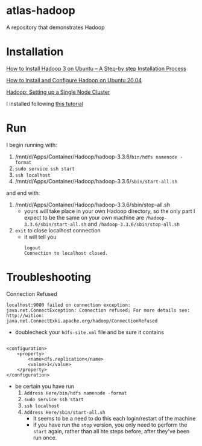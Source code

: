 # atlas-hadoop
A repository that demonstrates Hadoop

# Installation

[How to Install Hadoop 3 on Ubuntu – A Step-by step Installation Process](https://data-flair.training/blogs/installation-of-hadoop-3-on-ubuntu/)

[How to Install and Configure Hadoop on Ubuntu 20.04](https://tecadmin.net/install-hadoop-on-ubuntu-20-04/)

[Hadoop: Setting up a Single Node Cluster](https://hadoop.apache.org/docs/current/hadoop-project-dist/hadoop-common/SingleCluster.html)


I installed following [this tutorial](https://www.youtube.com/watch?v=ZnrtnFEz22E)

# Run

I begin running with:
1. /mnt/d/Apps/Container/Hadoop/hadoop-3.3.6/`bin/hdfs namenode -format`
2. `sudo service ssh start`
3. `ssh localhost`
4. /mnt/d/Apps/Container/Hadoop/hadoop-3.3.6/`sbin/start-all.sh`

and end with:

1. /mnt/d/Apps/Container/Hadoop/hadoop-3.3.6/sbin/stop-all.sh
    * yours will take place in your own Hadoop directory, so the only part I expect to be the same on your own machine are `/hadoop-3.3.6/sbin/start-all.sh` and `/hadoop-3.3.6/sbin/stop-all.sh`
2. `exit` to close localhost connection
   * it will tell you
        ```
        logout
        Connection to localhost closed.
        ```

# Troubleshooting

Connection Refused

`localhost:9000 failed on connection exception: java.net.ConnectException: Connection refused; For more details see:  http://wition: java.net.ConnectExki.apache.org/hadoop/ConnectionRefused`

* doublecheck your `hdfs-site.xml` file and be sure it contains

```

<configuration>
    <property>
        <name>dfs.replication</name>
        <value>1</value>
    </property>
</configuration>

```

* be certain you have run
  1. `Address Here/bin/hdfs namenode -format`
  2. `sudo service ssh start`
  3. `ssh localhost`
  4. `Address Here/sbin/start-all.sh`
      * It seems to be a need to do this each login/restart of the machine
      * if you have run the `stop` version, you only need to perform the `start` again, rather than all hte steps before, after they've been run once.
